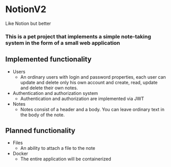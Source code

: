 # NotionV2
Like Notion but better

### This is a pet project that implements a simple note-taking system in the form of a small web application

## Implemented functionality
- Users
    - An ordinary users with login and password properties, each user can update and delete only his own account and create, read, update and delete their own notes.
- Authentication and authorization system
    - Authentication and authorization are implemented via JWT
- Notes
    - Notes consist of a header and a body. You can leave ordinary text in the body of the note.

## Planned functionality
- Files
    - An ability to attach a file to the note
- Docker
    - The entire application will be containerized

